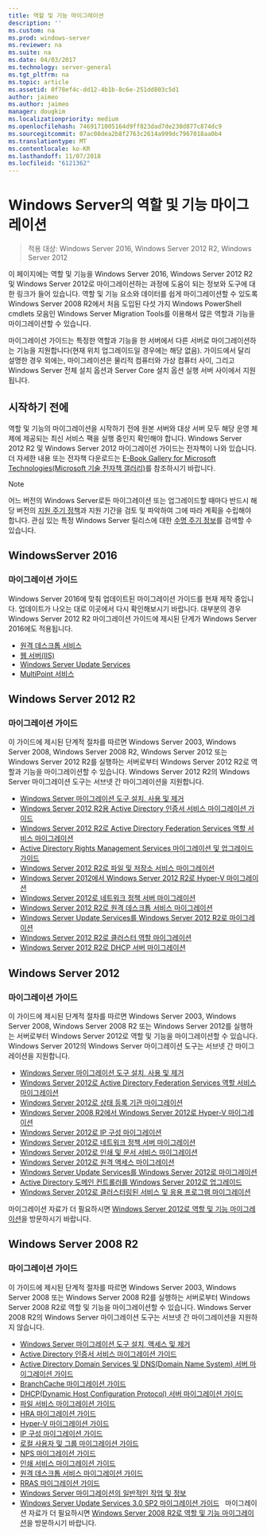 ```yaml
---
title: 역할 및 기능 마이그레이션
description: ''
ms.custom: na
ms.prod: windows-server
ms.reviewer: na
ms.suite: na
ms.date: 04/03/2017
ms.technology: server-general
ms.tgt_pltfrm: na
ms.topic: article
ms.assetid: 0f78ef4c-dd12-4b1b-8c6e-251dd803c5d1
author: jaimeo
ms.author: jaimeo
manager: dougkim
ms.localizationpriority: medium
ms.openlocfilehash: 7469171005164d9ff823dad7de230d877c874dc9
ms.sourcegitcommit: 07ac08dea2b8f2763c2614a999dc7967018aa0b4
ms.translationtype: MT
ms.contentlocale: ko-KR
ms.lasthandoff: 11/07/2018
ms.locfileid: "6121362"
---
```

# Windows Server의 역할 및 기능 마이그레이션

>적용 대상: Windows Server 2016, Windows Server 2012 R2, Windows Server 2012

이 페이지에는 역할 및 기능을 Windows Server 2016, Windows Server 2012 R2 및 Windows Server 2012로 마이그레이션하는 과정에 도움이 되는 정보와 도구에 대한 링크가 들어 있습니다. 역할 및 기능 요소와 데이터를 쉽게 마이그레이션할 수 있도록 Windows Server 2008 R2에서 처음 도입된 다섯 가지 Windows PowerShell cmdlets 모음인 Windows Server Migration Tools를 이용해서 많은 역할과 기능을 마이그레이션할 수 있습니다.

마이그레이션 가이드는 특정한 역할과 기능을 한 서버에서 다른 서버로 마이그레이션하는 기능을 지원합니다(현재 위치 업그레이드일 경우에는 해당 없음). 가이드에서 달리 설명한 경우 외에는, 마이그레이션은 물리적 컴퓨터와 가상 컴퓨터 사이, 그리고 Windows Server 전체 설치 옵션과 Server Core 설치 옵션 실행 서버 사이에서 지원됩니다.  

## 시작하기 전에

역할 및 기능의 마이그레이션을 시작하기 전에 원본 서버와 대상 서버 모두 해당 운영 체제에 제공되는 최신 서비스 팩을 실행 중인지 확인해야 합니다.
Windows Server 2012 R2 및 Windows Server 2012 마이그레이션 가이드는 전자책이 나와 있습니다. 더 자세한 내용 또는 전자책 다운로드는 [E-Book Gallery for Microsoft Technologies(Microsoft 기술 전자책 갤러리)](https://social.technet.microsoft.com/wiki/contents/articles/11608.e-book-gallery-for-microsoft-technologies.aspx#MigrateRoles)를 참조하시기 바랍니다. 

>[!NOTE]
>어느 버전의 Windows Server로든 마이그레이션 또는 업그레이드할 때마다 반드시 해당 버전의 [지원 주기 정책](https://support.microsoft.com/lifecycle)과 지원 기간을 검토 및 파악하여 그에 따라 계획을 수립해야 합니다. 관심 있는 특정 Windows Server 릴리스에 대한 [수명 주기 정보](https://support.microsoft.com/lifecycle)를 검색할 수 있습니다.
 
## WindowsServer 2016

### 마이그레이션 가이드
Windows Server 2016에 맞춰 업데이트된 마이그레이션 가이드를 현재 제작 중입니다. 업데이트가 나오는 대로 이곳에서 다시 확인해보시기 바랍니다. 대부분의 경우 Windows Server 2012 R2 마이그레이션 가이드에 제시된 단계가 Windows Server 2016에도 적용됩니다.

- [원격 데스크톱 서비스](https://technet.microsoft.com/windows-server-docs/compute/remote-desktop-services/migrate-rds-role-services)
- [웹 서버(IIS)](https://www.iis.net/downloads/microsoft/web-deploy)
- [Windows Server Update Services](https://technet.microsoft.com/library/hh852339.aspx)
- [MultiPoint 서비스](https://technet.microsoft.com/windows-server-docs/compute/remote-desktop-services/multipoint-services/multipoint-services-migrate)
 
## Windows Server 2012 R2

### 마이그레이션 가이드
이 가이드에 제시된 단계적 절차를 따르면 Windows Server 2003, Windows Server 2008, Windows Server 2008 R2, Windows Server 2012 또는 Windows Server 2012 R2를 실행하는 서버로부터 Windows Server 2012 R2로 역할과 기능을 마이그레이션할 수 있습니다. Windows Server 2012 R2의 Windows Server 마이그레이션 도구는 서브넷 간 마이그레이션을 지원합니다.

- [Windows Server 마이그레이션 도구 설치, 사용 및 제거](https://technet.microsoft.com/library/jj134202.aspx)
- [Windows Server 2012 R2용 Active Directory 인증서 서비스 마이그레이션 가이드](https://technet.microsoft.com/library/dn486797.aspx)
- [Windows Server 2012 R2로 Active Directory Federation Services 역할 서비스 마이그레이션](https://technet.microsoft.com/library/dn486815.aspx)
- [Active Directory Rights Management Services 마이그레이션 및 업그레이드 가이드](https://technet.microsoft.com/library/cc754277.aspx)
- [Windows Server 2012 R2로 파일 및 저장소 서비스 마이그레이션](https://technet.microsoft.com/library/dn479292.aspx)
- [Windows Server 2012에서 Windows Server 2012 R2로 Hyper-V 마이그레이션](https://technet.microsoft.com/library/dn486799.aspx)
- [Windows Server 2012로 네트워크 정책 서버 마이그레이션](https://technet.microsoft.com/library/hh831652)
- [Windows Server 2012 R2로 원격 데스크톱 서비스 마이그레이션](https://technet.microsoft.com/library/dn479239.aspx)
- [Windows Server Update Services를 Windows Server 2012 R2로 마이그레이션](https://technet.microsoft.com/library/hh852339.aspx)
- [Windows Server 2012 R2로 클러스터 역할 마이그레이션](https://technet.microsoft.com/library/dn530779.aspx)
- [Windows Server 2012 R2로 DHCP 서버 마이그레이션](https://technet.microsoft.com/library/dn495425.aspx)
 
## Windows Server 2012

### 마이그레이션 가이드
이 가이드에 제시된 단계적 절차를 따르면 Windows Server 2003, Windows Server 2008, Windows Server 2008 R2 또는 Windows Server 2012를 실행하는 서버로부터 Windows Server 2012로 역할 및 기능을 마이그레이션할 수 있습니다. Windows Server 2012의 Windows Server 마이그레이션 도구는 서브넷 간 마이그레이션을 지원합니다.

- [Windows Server 마이그레이션 도구 설치, 사용 및 제거](https://technet.microsoft.com/library/jj134202)
- [Windows Server 2012로 Active Directory Federation Services 역할 서비스 마이그레이션](https://technet.microsoft.com/library/jj647765)
- [Windows Server 2012로 상태 등록 기관 마이그레이션](https://technet.microsoft.com/library/hh831513)
- [Windows Server 2008 R2에서 Windows Server 2012로 Hyper-V 마이그레이션](https://technet.microsoft.com/library/jj574113)
- [Windows Server 2012로 IP 구성 마이그레이션](https://technet.microsoft.com/library/jj574133)
- [Windows Server 2012로 네트워크 정책 서버 마이그레이션](https://technet.microsoft.com/library/hh831652)
- [Windows Server 2012로 인쇄 및 문서 서비스 마이그레이션](https://technet.microsoft.com/library/jj134150)
- [Windows Server 2012로 원격 액세스 마이그레이션](https://technet.microsoft.com/library/hh831423)
- [Windows Server Update Services를 Windows Server 2012로 마이그레이션](https://technet.microsoft.com/library/hh852339)
- [Active Directory 도메인 컨트롤러를 Windows Server 2012로 업그레이드](https://technet.microsoft.com/library/hh994618.aspx)
- [Windows Server 2012로 클러스터링된 서비스 및 응용 프로그램 마이그레이션](https://technet.microsoft.com/library/dn486790.aspx)
 

마이그레이션 자료가 더 필요하시면 [Windows Server 2012로 역할 및 기능 마이그레이션](https://technet.microsoft.com/library/jj134039)을 방문하시기 바랍니다.

## Windows Server 2008 R2

### 마이그레이션 가이드
이 가이드에 제시된 단계적 절차를 따르면 Windows Server 2003, Windows Server 2008 또는 Windows Server 2008 R2를 실행하는 서버로부터 Windows Server 2008 R2로 역할 및 기능을 마이그레이션할 수 있습니다. Windows Server 2008 R2의 Windows Server 마이그레이션 도구는 서브넷 간 마이그레이션을 지원하지 않습니다.

- [Windows Server 마이그레이션 도구 설치, 액세스 및 제거](https://technet.microsoft.com/library/dd379545)
- [Active Directory 인증서 서비스 마이그레이션 가이드](https://technet.microsoft.com/library/ee126170)
- [Active Directory Domain Services 및 DNS(Domain Name System) 서버 마이그레이션 가이드](https://technet.microsoft.com/library/dd379558)
- [BranchCache 마이그레이션 가이드](https://technet.microsoft.com/library/dd548365)
- [DHCP(Dynamic Host Configuration Protocol) 서버 마이그레이션 가이드](https://technet.microsoft.com/library/dd379535)
- [파일 서비스 마이그레이션 가이드](https://technet.microsoft.com/library/dd379487)
- [HRA 마이그레이션 가이드](https://technet.microsoft.com/library/ee791829)
- [Hyper-V 마이그레이션 가이드](https://technet.microsoft.com/library/ee849855)
- [IP 구성 마이그레이션 가이드](https://technet.microsoft.com/library/dd379537)
- [로컬 사용자 및 그룹 마이그레이션 가이드](https://technet.microsoft.com/library/dd379531)
- [NPS 마이그레이션 가이드](https://technet.microsoft.com/library/ee791849)
- [인쇄 서비스 마이그레이션 가이드](https://technet.microsoft.com/library/dd379488)
- [원격 데스크톱 서비스 마이그레이션 가이드](https://technet.microsoft.com/library/ff849223)
- [RRAS 마이그레이션 가이드](https://technet.microsoft.com/library/ee822825)
- [Windows Server 마이그레이션의 일반적인 작업 및 정보](https://technet.microsoft.com/library/ff400258)
- [Windows Server Update Services 3.0 SP2 마이그레이션 가이드](https://technet.microsoft.com/library/ee822826)
 
마이그레이션 자료가 더 필요하시면 [Windows Server 2008 R2로 역할 및 기능 마이그레이션](https://technet.microsoft.com/library/dd365353)을 방문하시기 바랍니다.
